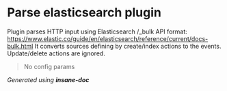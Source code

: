 # Parse elasticsearch plugin
Plugin parses HTTP input using Elasticsearch /_bulk API format: https://www.elastic.co/guide/en/elasticsearch/reference/current/docs-bulk.html
It converts sources defining by create/index actions to the events. Update/delete actions are ignored.

> No config params

*Generated using __insane-doc__*
